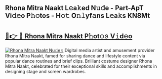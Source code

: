 ## Rhona Mitra Naakt L𝚎a𝚔ed N𝚞𝚍e - Part-ApT Vi𝚍𝚎o P𝚑𝚘tos - H𝚘𝚝 O𝚗𝚕yf𝚊ns L𝚎a𝚔s KN8Mt

# <h2><a href="http://kf1piz.oniu.top/?m=Rhona+Mitra+Naakt">🔗👉 🔴 Rhona Mitra Naakt P𝚑ot𝚘𝚜 V𝚒d𝚎o</a></h2>

[![Rhona Mitra Naakt Nu𝚍e𝚜](https://i.imgur.com/0qMVB7G.gif)](http://kf1piz.oniu.top/?m=Rhona+Mitra+Naakt)
Digital media artist and amusement provider Rhona Mitra Naakt, famed for sharing dance and lifestyle content via popular dance routines and brief clips. Brilliant costume designer Rhona Mitra Naakt, celebrated for their exceptional skills and accomplishments in designing stage and screen wardrobes.  
